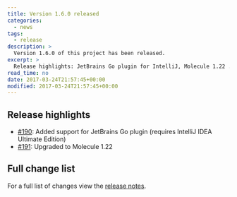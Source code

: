 ```yaml
---
title: Version 1.6.0 released
categories:
  - news
tags:
  - release
description: >
  Version 1.6.0 of this project has been released.
excerpt: >
  Release highlights: JetBrains Go plugin for IntelliJ, Molecule 1.22 ...
read_time: no
date: 2017-03-24T21:57:45+00:00
modified: 2017-03-24T21:57:45+00:00
---
```


## Release highlights

* [#190](https://github.com/gantsign/development-environment/pull/190):
  Added support for JetBrains Go plugin (requires IntelliJ IDEA Ultimate
  Edition)
* [#191](https://github.com/gantsign/development-environment/pull/191):
  Upgraded to Molecule 1.22

## Full change list

For a full list of changes view the
[release notes](https://github.com/gantsign/development-environment/releases/tag/1.6.0).
